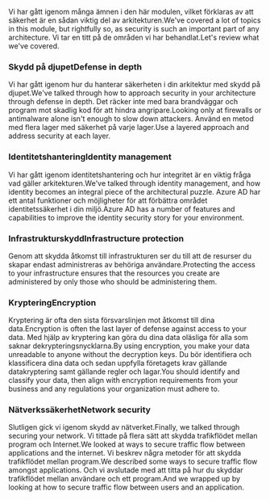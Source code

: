 <span data-ttu-id="40ecf-101">Vi har gått igenom många ämnen i den här modulen, vilket förklaras av att säkerhet är en sådan viktig del av arkitekturen.</span><span class="sxs-lookup"><span data-stu-id="40ecf-101">We've covered a lot of topics in this module, but rightfully so, as security is such an important part of any architecture.</span></span> <span data-ttu-id="40ecf-102">Vi tar en titt på de områden vi har behandlat.</span><span class="sxs-lookup"><span data-stu-id="40ecf-102">Let's review what we've covered.</span></span>

### <a name="defense-in-depth"></a><span data-ttu-id="40ecf-103">Skydd på djupet</span><span class="sxs-lookup"><span data-stu-id="40ecf-103">Defense in depth</span></span>

<span data-ttu-id="40ecf-104">Vi har gått igenom hur du hanterar säkerheten i din arkitektur med skydd på djupet.</span><span class="sxs-lookup"><span data-stu-id="40ecf-104">We've talked through how to approach security in your architecture through defense in depth.</span></span> <span data-ttu-id="40ecf-105">Det räcker inte med bara brandväggar och program mot skadlig kod för att hindra angripare.</span><span class="sxs-lookup"><span data-stu-id="40ecf-105">Looking only at firewalls or antimalware alone isn't enough to slow down attackers.</span></span> <span data-ttu-id="40ecf-106">Använd en metod med flera lager med säkerhet på varje lager.</span><span class="sxs-lookup"><span data-stu-id="40ecf-106">Use a layered approach and address security at each layer.</span></span>

### <a name="identity-management"></a><span data-ttu-id="40ecf-107">Identitetshantering</span><span class="sxs-lookup"><span data-stu-id="40ecf-107">Identity management</span></span>

<span data-ttu-id="40ecf-108">Vi har gått igenom identitetshantering och hur integritet är en viktig fråga vad gäller arkitekturen.</span><span class="sxs-lookup"><span data-stu-id="40ecf-108">We've talked through identity management, and how identity becomes an integral piece of the architectural puzzle.</span></span> <span data-ttu-id="40ecf-109">Azure AD har ett antal funktioner och möjligheter för att förbättra området identitetssäkerhet i din miljö.</span><span class="sxs-lookup"><span data-stu-id="40ecf-109">Azure AD has a number of features and capabilities to improve the identity security story for your environment.</span></span>

### <a name="infrastructure-protection"></a><span data-ttu-id="40ecf-110">Infrastrukturskydd</span><span class="sxs-lookup"><span data-stu-id="40ecf-110">Infrastructure protection</span></span>

<span data-ttu-id="40ecf-111">Genom att skydda åtkomst till infrastrukturen ser du till att de resurser du skapar endast administreras av behöriga användare.</span><span class="sxs-lookup"><span data-stu-id="40ecf-111">Protecting the access to your infrastructure ensures that the resources you create are administered by only those who should be administering them.</span></span>

### <a name="encryption"></a><span data-ttu-id="40ecf-112">Kryptering</span><span class="sxs-lookup"><span data-stu-id="40ecf-112">Encryption</span></span>

<span data-ttu-id="40ecf-113">Kryptering är ofta den sista försvarslinjen mot åtkomst till dina data.</span><span class="sxs-lookup"><span data-stu-id="40ecf-113">Encryption is often the last layer of defense against access to your data.</span></span> <span data-ttu-id="40ecf-114">Med hjälp av kryptering kan göra du dina data oläsliga för alla som saknar dekrypteringsnycklarna.</span><span class="sxs-lookup"><span data-stu-id="40ecf-114">By using encryption, you make your data unreadable to anyone without the decryption keys.</span></span> <span data-ttu-id="40ecf-115">Du bör identifiera och klassificera dina data och sedan uppfylla företagets krav gällande datakryptering samt gällande regler och lagar.</span><span class="sxs-lookup"><span data-stu-id="40ecf-115">You should identify and classify your data, then align with encryption requirements from your business and any regulations your organization must adhere to.</span></span>

### <a name="network-security"></a><span data-ttu-id="40ecf-116">Nätverkssäkerhet</span><span class="sxs-lookup"><span data-stu-id="40ecf-116">Network security</span></span>

<span data-ttu-id="40ecf-117">Slutligen gick vi igenom skydd av nätverket.</span><span class="sxs-lookup"><span data-stu-id="40ecf-117">Finally, we talked through securing your network.</span></span> <span data-ttu-id="40ecf-118">Vi tittade på flera sätt att skydda trafikflödet mellan program och Internet.</span><span class="sxs-lookup"><span data-stu-id="40ecf-118">We looked at ways to secure traffic flow between applications and the internet.</span></span> <span data-ttu-id="40ecf-119">Vi beskrev några metoder för att skydda trafikflödet mellan program.</span><span class="sxs-lookup"><span data-stu-id="40ecf-119">We described some ways to secure traffic flow amongst applications.</span></span> <span data-ttu-id="40ecf-120">Och vi avslutade med att titta på hur du skyddar trafikflödet mellan användare och ett program.</span><span class="sxs-lookup"><span data-stu-id="40ecf-120">And we wrapped up by looking at how to secure traffic flow between users and an application.</span></span>
